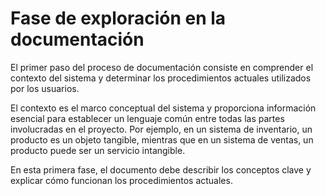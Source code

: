 # Fase de exploración en la documentación

El primer paso del proceso de documentación consiste en comprender el contexto del sistema y determinar los procedimientos actuales utilizados por los usuarios.

El contexto es el marco conceptual del sistema y proporciona información esencial para establecer un lenguaje común entre todas las partes involucradas en el proyecto. Por ejemplo, en un sistema de inventario, un producto es un objeto tangible, mientras que en un sistema de ventas, un producto puede ser un servicio intangible.

En esta primera fase, el documento debe describir los conceptos clave y explicar cómo funcionan los procedimientos actuales.